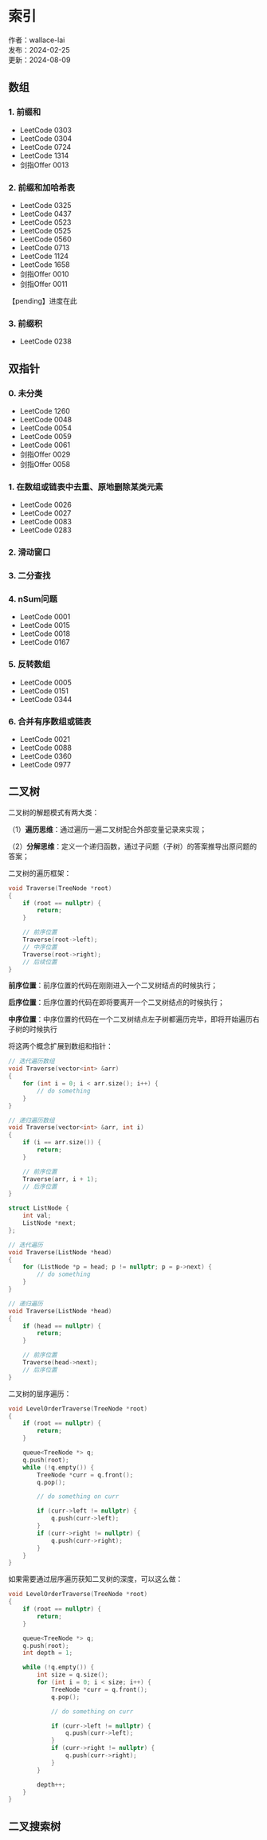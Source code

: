 # 索引

作者：wallace-lai </br>
发布：2024-02-25 </br>
更新：2024-08-09 <br>

## 数组

### 1. 前缀和

- LeetCode 0303
- LeetCode 0304
- LeetCode 0724
- LeetCode 1314
- 剑指Offer 0013

### 2. 前缀和加哈希表

- LeetCode 0325
- LeetCode 0437
- LeetCode 0523
- LeetCode 0525
- LeetCode 0560
- LeetCode 0713
- LeetCode 1124
- LeetCode 1658
- 剑指Offer 0010
- 剑指Offer 0011

【pending】进度在此


### 3. 前缀积

- LeetCode 0238

## 双指针

### 0. 未分类
- LeetCode 1260
- LeetCode 0048
- LeetCode 0054
- LeetCode 0059
- LeetCode 0061
- 剑指Offer 0029
- 剑指Offer 0058

### 1. 在数组或链表中去重、原地删除某类元素
- LeetCode 0026
- LeetCode 0027
- LeetCode 0083
- LeetCode 0283

### 2. 滑动窗口

### 3. 二分查找

### 4. nSum问题
- LeetCode 0001
- LeetCode 0015
- LeetCode 0018
- LeetCode 0167

### 5. 反转数组

- LeetCode 0005
- LeetCode 0151
- LeetCode 0344

### 6. 合并有序数组或链表
- LeetCode 0021
- LeetCode 0088
- LeetCode 0360
- LeetCode 0977

## 二叉树

二叉树的解题模式有两大类：

（1）**遍历思维**：通过遍历一遍二叉树配合外部变量记录来实现；

（2）**分解思维**：定义一个递归函数，通过子问题（子树）的答案推导出原问题的答案；

二叉树的遍历框架：

```cpp
void Traverse(TreeNode *root)
{
    if (root == nullptr) {
        return;
    }

    // 前序位置
    Traverse(root->left);
    // 中序位置
    Traverse(root->right);
    // 后续位置
}
```

**前序位置**：前序位置的代码在刚刚进入一个二叉树结点的时候执行；

**后序位置**：后序位置的代码在即将要离开一个二叉树结点的时候执行；

**中序位置**：中序位置的代码在一个二叉树结点左子树都遍历完毕，即将开始遍历右子树的时候执行

将这两个概念扩展到数组和指针：

```cpp
// 迭代遍历数组
void Traverse(vector<int> &arr)
{
    for (int i = 0; i < arr.size(); i++) {
        // do something
    }
}

// 递归遍历数组
void Traverse(vector<int> &arr, int i)
{
    if (i == arr.size()) {
        return;
    }

    // 前序位置
    Traverse(arr, i + 1);
    // 后序位置
}
```

```cpp
struct ListNode {
    int val;
    ListNode *next;
};

// 迭代遍历
void Traverse(ListNode *head)
{
    for (ListNode *p = head; p != nullptr; p = p->next) {
        // do something
    }
}

// 递归遍历
void Traverse(ListNode *head)
{
    if (head == nullptr) {
        return;
    }

    // 前序位置
    Traverse(head->next);
    // 后序位置
}
```





二叉树的层序遍历：

```cpp
void LevelOrderTraverse(TreeNode *root)
{
    if (root == nullptr) {
        return;
    }

    queue<TreeNode *> q;
    q.push(root);
    while (!q.empty()) {
        TreeNode *curr = q.front();
        q.pop();

        // do something on curr

        if (curr->left != nullptr) {
            q.push(curr->left);
        }
        if (curr->right != nullptr) {
            q.push(curr->right);
        }
    }
}
```

如果需要通过层序遍历获知二叉树的深度，可以这么做：

```cpp
void LevelOrderTraverse(TreeNode *root)
{
    if (root == nullptr) {
        return;
    }

    queue<TreeNode *> q;
    q.push(root);
    int depth = 1;

    while (!q.empty()) {
        int size = q.size();
        for (int i = 0; i < size; i++) {
            TreeNode *curr = q.front();
            q.pop();

            // do something on curr

            if (curr->left != nullptr) {
                q.push(curr->left);
            }
            if (curr->right != nullptr) {
                q.push(curr->right);
            }
        }

        depth++;
    }
}
```


## 二叉搜索树







